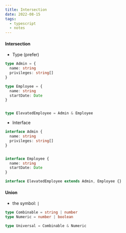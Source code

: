 ```yaml
---
title: Intersection
date: 2022-08-15
tags:
  - typescript
  - notes
---
```


#### Intersection
* Type (prefer)
```ts
type Admin = {
  name: string
  privileges: string[]
}

type Employee = {
  name: string
  startDate: Date
}


type ElevatedEmployee = Admin & Employee
```
* Interface
```ts
interface Admin {
  name: string
  privileges: string[]
}


interface Employee {
  name: string
  startDate: Date
}

interface ElevatedEmployee extends Admin, Employee {}
```

#### Union
* the symbol: `|`
```ts
type Combinable = string | number
type Numeric = number | boolean

type Universal = Combinable & Numeric
```